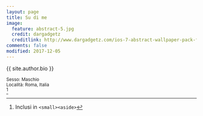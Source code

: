 ```yaml
---
layout: page
title: Su di me
image:
  feature: abstract-5.jpg
  credit: dargadgetz
  creditlink: http://www.dargadgetz.com/ios-7-abstract-wallpaper-pack-for-iphone-5-and-ipod-touch-retina/
comments: false
modified: 2017-12-05
---
```

{{ site.author.bio }}
<small><aside>Sesso: Maschio<br>Località: Roma, Italia</aside></small> [^1]

[^1]: Inclusi in `<small><aside>`